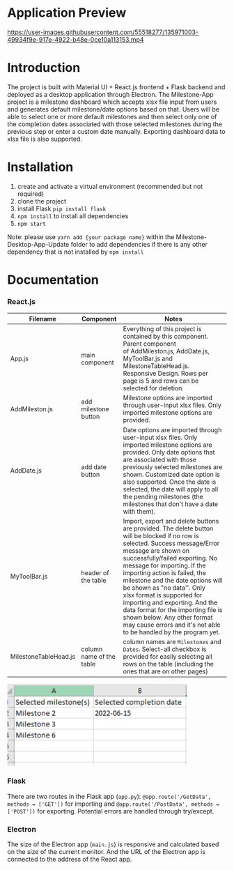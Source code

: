 # Application Preview
https://user-images.githubusercontent.com/55518277/135971003-49934f9e-917e-4922-b48e-0ce10a113153.mp4

# Introduction
The project is built with Material UI + React.js frontend + Flask backend and deployed as a desktop application through Electron. The Milestone-App project is a milestone dashboard which accepts xlsx file input from users and generates default milestone/date options based on that. Users will be able to select one or more default milestones and then select only one of the completion dates associated with those selected milestones during the previous step or enter a custom date manually. Exporting dashboard data to xlsx file is also supported.

# Installation
1. create and activate a virtual environment (recommended but not required)
2. clone the project
3. install Flask `pip install flask`
4. `npm install` to install all dependencies
5. `npm start`

Note: please use `yarn add {your package name}` within the Milestone-Desktop-App-Update folder to add dependencies if there is any other dependency that is not installed by `npm install` 

# Documentation
### React.js ###
Filename | Component | Notes
------------- | ------------- | -------------
App.js | main component | Everything of this project is contained by this component. Parent component of AddMileston.js, AddDate.js, MyToolBar.js and MilestoneTableHead.js. Responsive Design. Rows per page is 5 and rows can be selected for deletion.
AddMileston.js | add milestone button | Milestone options are imported through user-input xlsx files. Only imported milestone options are provided.
AddDate.js | add date button | Date options are imported through user-input xlsx files. Only imported milestone options are provided. Only date options that are associated with those previously selected milestones are shown. Customized date option is also supported. Once the date is selected, the date will apply to all the pending milestones (the milestones that don't have a date with them).
MyToolBar.js | header of the table | Import, export and delete buttons are provided. The delete button will be blocked if no row is selected. Success message/Error message are shown on successfully/failed exporting. No message for importing. If the importing action is failed, the milestone and the date options will be shown as "no data''. Only xlsx format is supported for importing and exporting. And the data format for the importing file is shown below. Any other format may cause errors and it's not able to be handled by the program yet.
MilestoneTableHead.js | column name of the table | column names are `Milestones` and `Dates`. Select-all checkbox is provided for easily selecting all rows on the table (including the ones that are on other pages)

![imput file format](docs/Format.PNG)

### Flask ###
There are two routes in the Flask app (`app.py`): `@app.route('/GetData', methods = ['GET'])` for importing and `@app.route('/PostData', methods = ['POST'])` for exporting. Potential errors are handled through try/except.

### Electron ###
The size of the Electron app (`main.js`) is responsive and calculated based on the size of the current monitor. And the URL of the Electron app is connected to the address of the React app.




